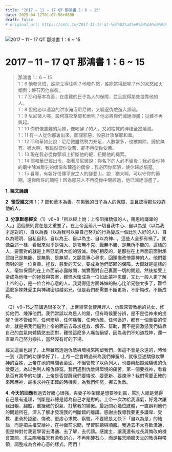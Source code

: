 ```yaml
---
title: "2017 – 11 – 17 QT 那鴻書 1：6 ~ 15"
date: 2025-04-12T01:07:56+0800
draft: false
# original_url: https://cmtc.tw/2017-11-17-qt-%e9%82%a3%e9%b4%bb%e6%9b%b8-1%ef%bc%9a6-15
---
```


![2017 – 11 – 17 QT 那鴻書  1：6 ~ 15](/images/qt.jpg   "2017 – 11 – 17 QT 那鴻書  1：6 ~ 15")

# 2017 – 11 – 17 QT 那鴻書 1：6 ~ 15

> 那鴻書 1：6 ~ 15  
> 1：6 他發忿恨，誰能立得住呢？他發烈怒，誰能當得起呢？他的忿怒如火傾倒；磐石因他崩裂。  
> 1：7 耶和華本為善，在患難的日子為人的保障，並且認得那些投靠他的人。  
> 1：8 但他必以漲溢的洪水淹沒尼尼微，又驅逐仇敵進入黑暗。  
> 1：9 尼尼微人哪，設何謀攻擊耶和華呢？他必將你們滅絕淨盡；災難不再興起。  
> 1：10 你們像叢雜的荊棘，像喝醉了的人，又如枯乾的碎秸全然燒滅。  
> 1：11 有一人從你那裏出來，圖謀邪惡，設惡計攻擊耶和華。  
> 1：12 耶和華如此說：尼尼微雖然勢力充足，人數繁多，也被剪除，歸於無有。猶大啊，我雖然使你受苦，卻不再使你受苦。  
> 1：13 現在我必從你頸項上折斷他的軛，扭開他的繩索。  
> 1：14 耶和華已經出令，指著尼尼微說：你名下的人必不留後；我必從你神的廟中除滅雕刻的偶像和鑄造的偶像；我必因你鄙陋，使你歸於墳墓。  
> 1：15 看哪，有報好信傳平安之人的腳登山，說：猶大啊，可以守你的節期，還你所許的願吧！因為那惡人不再從你中間經過，他已滅絕淨盡了。

**1.** **經文誦讀**

**2.** **領受經文**鴻 1：7 耶和華本為善，在患難的日子為人的保障，並且認得那些投靠他的人。

**3. 分享默想經文**（1）v6\~8「所以經上說：上帝阻擋驕傲的人，賜恩給謙卑的人。」這個原則實在是太重要了。在上帝面前凡一切自我中心、自以為是（以為我才是對的）、自以為義（以為我可以靠自己努力的行為變成一個比別人好的人）、自以為聰明、自私自利、自以為王、自以為主、自以為神…，這些人全都有禍了。就像亞述一樣，看起來似乎是強大、是攻無不克、戰無不勝、是無所不能的，這樣的人，要面對的就是上帝怒氣與大能的毀滅。剛好相反的，是那些在上帝面前面對承認自己是無能、是無助、是無望，又願意專心尋求，回頭悔改倚靠神的人，他們要面對的是一位良善、拯救、慈愛的天父，要成為他們堅固的保障。大衛就是這樣的人，毫無保留的在上帝面前赤露敞開，誠實面對自己裏面一切的問題，然後接受上帝成為他唯一的拯救與答案，難怪大衛成為一位如此蒙神恩竉，又比一般人更了解上帝的心，是一位合神心意的人。我覺得這方面姊妹的貼心比弟兄強太多了，難怪這麼多姊妹愛主與神親密超越弟兄，但是我們都需要不斷更新，不斷悔改，不斷成長。

（2）v9\~15之前講過很多次了，上帝經常會使用罪人、仇敵來管教祂的兒女，修剪他們、煉淨他們。我們常誤以為是人的錯，但有時候要分辨，是不是從神來的提醒？但不管如何，任何環境，任何痛苦、任何仇敵、任何逼迫，都有一個重要的使命，就是把我們逼到上帝的面前去尋求拯救、解答、幫助，而不是要激怒我們倚靠自己的血氣肉體情慾去面對，難怪這麼多人痛苦絕望，因為我們不知道找神，還一直靠自己努力掙扎，當然沒有好的下場。

經文這裏也說了，上帝雖然透過仇敵與環境來陶塑我們，但這不會是永遠的，時候一到（我們的功課學好了），上帝一定會轉過來為我們伸冤的，就像亞述驕傲攻擊神的百姓，上帝在祂的時間表裏面，不但管教了以色列人，也要興起毀滅驕傲的仇敵亞述，為以色列人報仇伸冤。我們遇到仇敵與環境的痛苦，第一個要找神，看看是否有當學的功課，上帝是否提醒我們要悔改、要更新、要煉淨？我們需要正確的來回應神，最後求神在正確的時機裏，為我們伸冤，挪去仇敵。

**4. 今天的回應**我過去好勝心很強，與妻子吵架總是想要吵到贏，罵別人總是覺得自己最有道理，判斷是非總是認為自己才是對的。上帝一次次給我漏氣，好幾次讓我出糗、翻船，重挫我的銳氣、打擊我的驕傲。最近關心幾位肢體，一直誤判他們的問題所在，深入了解才發現我的判斷錯的離譜。感謝主教導我要更多謙卑、受教、更勇於認錯、悔改、更虛心求教、察驗，不要總是太快下「自以為是」的結論，而是把主權交給神，在神面前求問，學習聆聽與順服。我過去不太喜歡溝通，但是神對付我要學習去溝通、去了解，去代禱。感謝主，讓我還有成長與悔改的機會空間。求主賜我每天有柔軟的心，不再剛硬石心，而是每天順服天父的教導與帶領，調整成為合神心意的樣式，阿們！